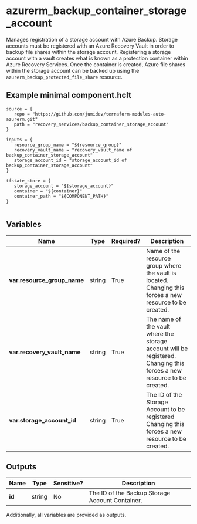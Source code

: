 # azurerm_backup_container_storage_account

Manages registration of a storage account with Azure Backup. Storage accounts must be registered with an Azure Recovery Vault in order to backup file shares within the storage account. Registering a storage account with a vault creates what is known as a protection container within Azure Recovery Services. Once the container is created, Azure file shares within the storage account can be backed up using the `azurerm_backup_protected_file_share` resource.

## Example minimal component.hclt

```hcl
source = {
   repo = "https://github.com/jumidev/terraform-modules-auto-azurerm.git" 
   path = "recovery_services/backup_container_storage_account" 
}

inputs = {
   resource_group_name = "${resource_group}" 
   recovery_vault_name = "recovery_vault_name of backup_container_storage_account" 
   storage_account_id = "storage_account_id of backup_container_storage_account" 
}

tfstate_store = {
   storage_account = "${storage_account}" 
   container = "${container}" 
   container_path = "${COMPONENT_PATH}" 
}


```

## Variables

| Name | Type | Required? |  Description |
| ---- | ---- | --------- |  ----------- |
| **var.resource_group_name** | string | True | Name of the resource group where the vault is located. Changing this forces a new resource to be created. | 
| **var.recovery_vault_name** | string | True | The name of the vault where the storage account will be registered. Changing this forces a new resource to be created. | 
| **var.storage_account_id** | string | True | The ID of the Storage Account to be registered Changing this forces a new resource to be created. | 



## Outputs

| Name | Type | Sensitive? | Description |
| ---- | ---- | --------- | --------- |
| **id** | string | No  | The ID of the Backup Storage Account Container. | 

Additionally, all variables are provided as outputs.
